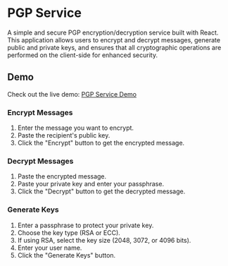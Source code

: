 # PGP Service

A simple and secure PGP encryption/decryption service built with React. This application allows users to encrypt and decrypt messages, generate public and private keys, and ensures that all cryptographic operations are performed on the client-side for enhanced security.

## Demo

Check out the live demo: [PGP Service Demo](https://dancingmadman2.github.io/pgp-service/)

### Encrypt Messages

1. Enter the message you want to encrypt.
2. Paste the recipient's public key.
3. Click the "Encrypt" button to get the encrypted message.

### Decrypt Messages

1. Paste the encrypted message.
2. Paste your private key and enter your passphrase.
3. Click the "Decrypt" button to get the decrypted message.

### Generate Keys

1. Enter a passphrase to protect your private key.
2. Choose the key type (RSA or ECC).
3. If using RSA, select the key size (2048, 3072, or 4096 bits).
4. Enter your user name.
5. Click the "Generate Keys" button.
